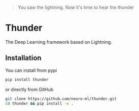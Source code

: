 > You saw the lightning. Now it's time to hear the thunder
# Thunder
The Deep Learning framework based on Lightning.

## Installation
You can install from pypi  
```bash
pip install thunder
```
or directly from GitHub  
```bash
git clone https://github.com/neuro-ml/thunder.git
cd thunder && pip install -e .
```